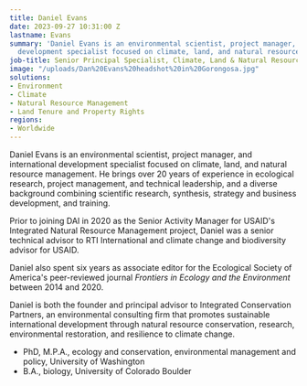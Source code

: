 ```yaml
---
title: Daniel Evans
date: 2023-09-27 10:31:00 Z
lastname: Evans
summary: 'Daniel Evans is an environmental scientist, project manager, and international
  development specialist focused on climate, land, and natural resource management. '
job-title: Senior Principal Specialist, Climate, Land & Natural Resources
image: "/uploads/Dan%20Evans%20headshot%20in%20Gorongosa.jpg"
solutions:
- Environment
- Climate
- Natural Resource Management
- Land Tenure and Property Rights
regions:
- Worldwide
---
```


Daniel Evans is an environmental scientist, project manager, and international development specialist focused on climate, land, and natural resource management. He brings over 20 years of experience in ecological research, project management, and technical leadership, and a diverse background combining scientific research, synthesis, strategy and business development, and training.

Prior to joining DAI in 2020 as the Senior Activity Manager for USAID's Integrated Natural Resource Management project, Daniel was a senior technical advisor to RTI International and climate change and biodiversity advisor for USAID.

Daniel also spent six years as associate editor for the Ecological Society of America's peer-reviewed journal *Frontiers in Ecology and the Environment* between 2014 and 2020.

Daniel is both the founder and principal advisor to Integrated Conservation Partners, an environmental consulting firm that promotes sustainable international development through natural resource conservation, research, environmental restoration, and resilience to climate change.

* PhD, M.P.A., ecology and conservation, environmental management and policy, University of Washington
* B.A., biology, University of Colorado Boulder 